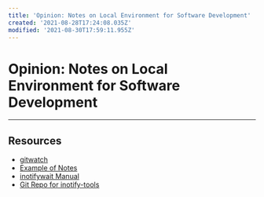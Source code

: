 ```yaml
---
title: 'Opinion: Notes on Local Environment for Software Development'
created: '2021-08-28T17:24:08.035Z'
modified: '2021-08-30T17:59:11.955Z'
---
```


# Opinion: Notes on Local Environment for Software Development






--- 

## Resources
- [gitwatch](https://github.com/gitwatch/gitwatch#what-to-use-it-for)
- [Example of Notes](https://github.com/josephmcasey/notes)
- [inotifywait Manual](https://linux.die.net/man/1/inotifywait)
- [Git Repo for inotify-tools](https://github.com/inotify-tools/inotify-tools)


